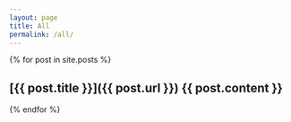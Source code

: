```yaml
---
layout: page
title: All
permalink: /all/
---
```

{% for post in site.posts %}


  [{{ post.title }}]({{ post.url }})
  {{ post.content }}
  ---


{% endfor %}
